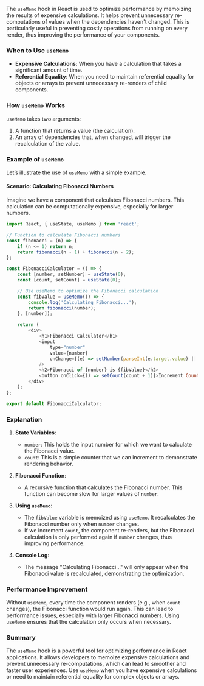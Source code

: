 The `useMemo` hook in React is used to optimize performance by memoizing the results of expensive calculations. It helps prevent unnecessary re-computations of values when the dependencies haven't changed. This is particularly useful in preventing costly operations from running on every render, thus improving the performance of your components.

### When to Use `useMemo`

- **Expensive Calculations**: When you have a calculation that takes a significant amount of time.
- **Referential Equality**: When you need to maintain referential equality for objects or arrays to prevent unnecessary re-renders of child components.

### How `useMemo` Works

`useMemo` takes two arguments:
1. A function that returns a value (the calculation).
2. An array of dependencies that, when changed, will trigger the recalculation of the value.

### Example of `useMemo`

Let’s illustrate the use of `useMemo` with a simple example.

#### Scenario: Calculating Fibonacci Numbers

Imagine we have a component that calculates Fibonacci numbers. This calculation can be computationally expensive, especially for larger numbers.

```javascript
import React, { useState, useMemo } from 'react';

// Function to calculate Fibonacci numbers
const fibonacci = (n) => {
    if (n <= 1) return n;
    return fibonacci(n - 1) + fibonacci(n - 2);
};

const FibonacciCalculator = () => {
    const [number, setNumber] = useState(0);
    const [count, setCount] = useState(0);

    // Use useMemo to optimize the Fibonacci calculation
    const fibValue = useMemo(() => {
        console.log('Calculating Fibonacci...');
        return fibonacci(number);
    }, [number]);

    return (
        <div>
            <h1>Fibonacci Calculator</h1>
            <input
                type="number"
                value={number}
                onChange={(e) => setNumber(parseInt(e.target.value) || 0)}
            />
            <h2>Fibonacci of {number} is {fibValue}</h2>
            <button onClick={() => setCount(count + 1)}>Increment Count: {count}</button>
        </div>
    );
};

export default FibonacciCalculator;
```

### Explanation

1. **State Variables**:
   - `number`: This holds the input number for which we want to calculate the Fibonacci value.
   - `count`: This is a simple counter that we can increment to demonstrate rendering behavior.

2. **Fibonacci Function**:
   - A recursive function that calculates the Fibonacci number. This function can become slow for larger values of `number`.

3. **Using `useMemo`**:
   - The `fibValue` variable is memoized using `useMemo`. It recalculates the Fibonacci number only when `number` changes.
   - If we increment `count`, the component re-renders, but the Fibonacci calculation is only performed again if `number` changes, thus improving performance.

4. **Console Log**:
   - The message "Calculating Fibonacci..." will only appear when the Fibonacci value is recalculated, demonstrating the optimization.

### Performance Improvement

Without `useMemo`, every time the component renders (e.g., when `count` changes), the Fibonacci function would run again. This can lead to performance issues, especially with larger Fibonacci numbers. Using `useMemo` ensures that the calculation only occurs when necessary.

### Summary

The `useMemo` hook is a powerful tool for optimizing performance in React applications. It allows developers to memoize expensive calculations and prevent unnecessary re-computations, which can lead to smoother and faster user experiences. Use `useMemo` when you have expensive calculations or need to maintain referential equality for complex objects or arrays.
